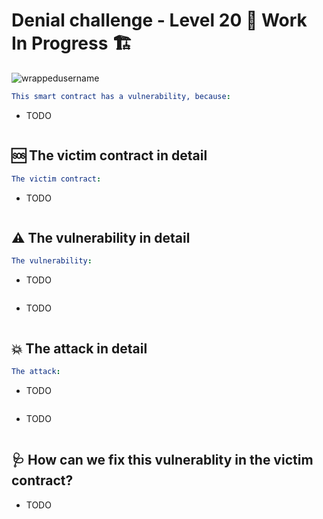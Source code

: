 # Denial challenge - Level 20 🚧 Work In Progress 🏗

<p align="left"> <img src="https://komarev.com/ghpvc/?username=Level20&label=Repository%20views&color=0e75b6&style=flat" alt="wrappedusername" /> </p>

```yml
This smart contract has a vulnerability, because:
```

- TODO

```Solidity

```

## 🆘 The victim contract in detail

```yml
The victim contract:
```
- TODO

```Solidity

```

## ⚠️ The vulnerability in detail

```yml
The vulnerability:
```

- TODO

```JavaScript

```

- TODO

```Solidity

```

## 💥 The attack in detail

```yml
The attack:
```

- TODO

```JavaScript

```
- TODO

```Solidity

```

## 🩺 How can we fix this vulnerablity in the victim contract?

- TODO

```Solidity

```

